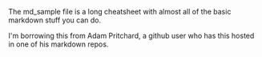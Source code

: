 The md_sample file is a long cheatsheet with almost all of the basic markdown stuff you can do.

I'm borrowing this from Adam Pritchard, a github user who has this hosted in one of his markdown repos.
